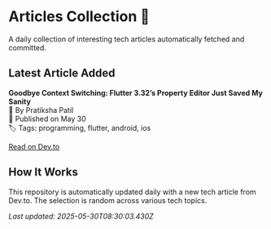 # Articles Collection 📖

A daily collection of interesting tech articles automatically fetched and committed.

## Latest Article Added

**Goodbye Context Switching: Flutter 3.32’s Property Editor Just Saved My Sanity**  
👤 By Pratiksha Patil  
📅 Published on May 30  
🏷 Tags: programming, flutter, android, ios  

[Read on Dev.to](https://dev.to/p_0c0278d/goodbye-context-switching-flutter-332s-property-editor-just-saved-my-sanity-922)

## How It Works

This repository is automatically updated daily with a new tech article from Dev.to. The selection is random across various tech topics.

_Last updated: 2025-05-30T08:30:03.430Z_

